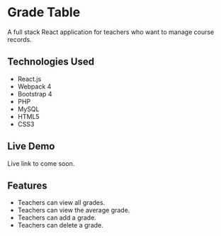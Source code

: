 # Grade Table

A full stack React application for teachers who want to manage course records.

## Technologies Used

* React.js
* Webpack 4
* Bootstrap 4
* PHP
* MySQL
* HTML5
* CSS3

## Live Demo

Live link to come soon.

## Features

* Teachers can view all grades.
* Teachers can view the average grade.
* Teachers can add a grade.
* Teachers can delete a grade.
